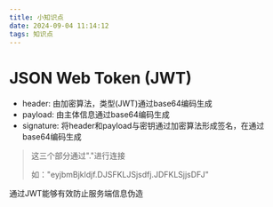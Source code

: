 ```yaml
---
title: 小知识点
date: 2024-09-04 11:14:12
tags: 知识点
---
```

# JSON Web Token (JWT)

-  header: 由加密算法，类型(JWT)通过base64编码生成
- payload: 由主体信息通过base64编码生成
- signature: 将header和payload与密钥通过加密算法形成签名，在通过base64编码生成

>这三个部分通过"."进行连接
>
>如："eyjbmBjkldjf.DJSFKLJSjsdfj.JDFKLSjjsDFJ"

通过JWT能够有效防止服务端信息伪造

